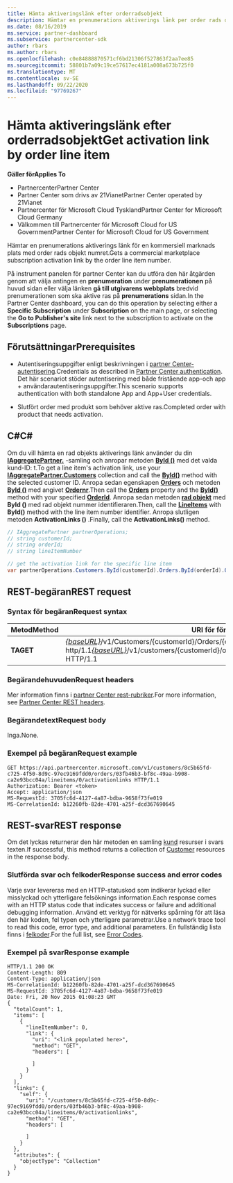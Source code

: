 ```yaml
---
title: Hämta aktiveringslänk efter orderradsobjekt
description: Hämtar en prenumerations aktiverings länk per order rads objekt.
ms.date: 08/16/2019
ms.service: partner-dashboard
ms.subservice: partnercenter-sdk
author: rbars
ms.author: rbars
ms.openlocfilehash: c0e84888870571cf6bd21306f527863f2aa7ee85
ms.sourcegitcommit: 58801b7a09c19ce57617ec4181a008a673b725f0
ms.translationtype: MT
ms.contentlocale: sv-SE
ms.lasthandoff: 09/22/2020
ms.locfileid: "97769267"
---
```

# <a name="get-activation-link-by-order-line-item"></a><span data-ttu-id="1fd13-103">Hämta aktiveringslänk efter orderradsobjekt</span><span class="sxs-lookup"><span data-stu-id="1fd13-103">Get activation link by order line item</span></span>

<span data-ttu-id="1fd13-104">**Gäller för**</span><span class="sxs-lookup"><span data-stu-id="1fd13-104">**Applies To**</span></span>

- <span data-ttu-id="1fd13-105">Partnercenter</span><span class="sxs-lookup"><span data-stu-id="1fd13-105">Partner Center</span></span>
- <span data-ttu-id="1fd13-106">Partner Center som drivs av 21Vianet</span><span class="sxs-lookup"><span data-stu-id="1fd13-106">Partner Center operated by 21Vianet</span></span>
- <span data-ttu-id="1fd13-107">Partnercenter för Microsoft Cloud Tyskland</span><span class="sxs-lookup"><span data-stu-id="1fd13-107">Partner Center for Microsoft Cloud Germany</span></span>
- <span data-ttu-id="1fd13-108">Välkommen till Partnercenter för Microsoft Cloud for US Government</span><span class="sxs-lookup"><span data-stu-id="1fd13-108">Partner Center for Microsoft Cloud for US Government</span></span>

<span data-ttu-id="1fd13-109">Hämtar en prenumerations aktiverings länk för en kommersiell marknads plats med order rads objekt numret.</span><span class="sxs-lookup"><span data-stu-id="1fd13-109">Gets a commercial marketplace subscription activation link by the order line item number.</span></span>

<span data-ttu-id="1fd13-110">På instrument panelen för partner Center kan du utföra den här åtgärden genom att välja antingen en **prenumeration** under **prenumerationen** på huvud sidan eller välja länken **gå till utgivarens webbplats** bredvid prenumerationen som ska aktive ras på **prenumerations** sidan.</span><span class="sxs-lookup"><span data-stu-id="1fd13-110">In the Partner Center dashboard, you can do this operation by selecting either a **Specific Subscription** under **Subscription** on the main page, or selecting the **Go to Publisher's site** link next to the subscription to activate on the **Subscriptions** page.</span></span>

## <a name="prerequisites"></a><span data-ttu-id="1fd13-111">Förutsättningar</span><span class="sxs-lookup"><span data-stu-id="1fd13-111">Prerequisites</span></span>

- <span data-ttu-id="1fd13-112">Autentiseringsuppgifter enligt beskrivningen i [partner Center-autentisering](partner-center-authentication.md).</span><span class="sxs-lookup"><span data-stu-id="1fd13-112">Credentials as described in [Partner Center authentication](partner-center-authentication.md).</span></span> <span data-ttu-id="1fd13-113">Det här scenariot stöder autentisering med både fristående app-och app + användarautentiseringsuppgifter.</span><span class="sxs-lookup"><span data-stu-id="1fd13-113">This scenario supports authentication with both standalone App and App+User credentials.</span></span>

- <span data-ttu-id="1fd13-114">Slutfört order med produkt som behöver aktive ras.</span><span class="sxs-lookup"><span data-stu-id="1fd13-114">Completed order with product that needs activation.</span></span>

## <a name="c"></a><span data-ttu-id="1fd13-115">C\#</span><span class="sxs-lookup"><span data-stu-id="1fd13-115">C\#</span></span>

<span data-ttu-id="1fd13-116">Om du vill hämta en rad objekts aktiverings länk använder du din [**IAggregatePartner.**](/dotnet/api/microsoft.store.partnercenter.ipartner.customers) -samling och anropar metoden [**ById ()**](/dotnet/api/microsoft.store.partnercenter.customers.icustomercollection.byid) med det valda kund-ID: t.</span><span class="sxs-lookup"><span data-stu-id="1fd13-116">To get a line item's activation link, use your [**IAggregatePartner.Customers**](/dotnet/api/microsoft.store.partnercenter.ipartner.customers) collection and call the [**ById()**](/dotnet/api/microsoft.store.partnercenter.customers.icustomercollection.byid) method with the selected customer ID.</span></span> <span data-ttu-id="1fd13-117">Anropa sedan egenskapen [**Orders**](/dotnet/api/microsoft.store.partnercenter.customers.icustomer.orders) och metoden [**ById ()**](/dotnet/api/microsoft.store.partnercenter.orders.iordercollection.byid) med angivet  [**Ordernr**](/dotnet/api/microsoft.store.partnercenter.models.orders.order.id).</span><span class="sxs-lookup"><span data-stu-id="1fd13-117">Then call the [**Orders**](/dotnet/api/microsoft.store.partnercenter.customers.icustomer.orders) property and the [**ById()**](/dotnet/api/microsoft.store.partnercenter.orders.iordercollection.byid) method with your specified  [**OrderId**](/dotnet/api/microsoft.store.partnercenter.models.orders.order.id).</span></span> <span data-ttu-id="1fd13-118">Anropa sedan metoden [**rad objekt**](/dotnet/api/microsoft.store.partnercenter.orders.iordercollection.get) med **ById ()** med rad objekt nummer identifieraren.</span><span class="sxs-lookup"><span data-stu-id="1fd13-118">Then, call the [**LineItems**](/dotnet/api/microsoft.store.partnercenter.orders.iordercollection.get) with **ById()** method with the line item number identifier.</span></span>  <span data-ttu-id="1fd13-119">Anropa slutligen metoden **ActivationLinks ()** .</span><span class="sxs-lookup"><span data-stu-id="1fd13-119">Finally, call the **ActivationLinks()** method.</span></span>

```csharp
// IAggregatePartner partnerOperations;
// string customerId;
// string orderId;
// string lineItemNumber

// get the activation link for the specific line item
var partnerOperations.Customers.ById(customerId).Orders.ById(orderId).OrderLineItems.ById(lineItemNumber).ActivationLinks();
```

## <a name="rest-request"></a><span data-ttu-id="1fd13-120">REST-begäran</span><span class="sxs-lookup"><span data-stu-id="1fd13-120">REST request</span></span>

### <a name="request-syntax"></a><span data-ttu-id="1fd13-121">Syntax för begäran</span><span class="sxs-lookup"><span data-stu-id="1fd13-121">Request syntax</span></span>

| <span data-ttu-id="1fd13-122">Metod</span><span class="sxs-lookup"><span data-stu-id="1fd13-122">Method</span></span>  | <span data-ttu-id="1fd13-123">URI för förfrågan</span><span class="sxs-lookup"><span data-stu-id="1fd13-123">Request URI</span></span>                                                                                                                               |
|---------|-------------------------------------------------------------------------------------------------------------------------------------------|
| <span data-ttu-id="1fd13-124">**TA**</span><span class="sxs-lookup"><span data-stu-id="1fd13-124">**GET**</span></span> | <span data-ttu-id="1fd13-125">[*{baseURL}*](partner-center-rest-urls.md)/v1/Customers/{customerId}/Orders/{orderId}/lineitems/{lineItemNumber}/activationlinks http/1.1</span><span class="sxs-lookup"><span data-stu-id="1fd13-125">[*{baseURL}*](partner-center-rest-urls.md)/v1/customers/{customerId}/orders/{orderId}/lineitems/{lineItemNumber}/activationlinks HTTP/1.1</span></span> |

### <a name="request-headers"></a><span data-ttu-id="1fd13-126">Begärandehuvuden</span><span class="sxs-lookup"><span data-stu-id="1fd13-126">Request headers</span></span>

<span data-ttu-id="1fd13-127">Mer information finns i [partner Center rest-rubriker](headers.md).</span><span class="sxs-lookup"><span data-stu-id="1fd13-127">For more information, see [Partner Center REST headers](headers.md).</span></span>

### <a name="request-body"></a><span data-ttu-id="1fd13-128">Begärandetext</span><span class="sxs-lookup"><span data-stu-id="1fd13-128">Request body</span></span>

<span data-ttu-id="1fd13-129">Inga.</span><span class="sxs-lookup"><span data-stu-id="1fd13-129">None.</span></span>

### <a name="request-example"></a><span data-ttu-id="1fd13-130">Exempel på begäran</span><span class="sxs-lookup"><span data-stu-id="1fd13-130">Request example</span></span>

```http
GET https://api.partnercenter.microsoft.com/v1/customers/8c5b65fd-c725-4f50-8d9c-97ec9169fdd0/orders/03fb46b3-bf8c-49aa-b908-ca2e93bcc04a/lineitems/0/activationlinks HTTP/1.1
Authorization: Bearer <token>
Accept: application/json
MS-RequestId: 3705fc6d-4127-4a87-bdba-9658f73fe019
MS-CorrelationId: b12260fb-82de-4701-a25f-dcd367690645
```

## <a name="rest-response"></a><span data-ttu-id="1fd13-131">REST-svar</span><span class="sxs-lookup"><span data-stu-id="1fd13-131">REST response</span></span>

<span data-ttu-id="1fd13-132">Om det lyckas returnerar den här metoden en samling [kund](customer-resources.md#customer) resurser i svars texten.</span><span class="sxs-lookup"><span data-stu-id="1fd13-132">If successful, this method returns a collection of [Customer](customer-resources.md#customer) resources in the response body.</span></span>

### <a name="response-success-and-error-codes"></a><span data-ttu-id="1fd13-133">Slutförda svar och felkoder</span><span class="sxs-lookup"><span data-stu-id="1fd13-133">Response success and error codes</span></span>

<span data-ttu-id="1fd13-134">Varje svar levereras med en HTTP-statuskod som indikerar lyckad eller misslyckad och ytterligare felsöknings information.</span><span class="sxs-lookup"><span data-stu-id="1fd13-134">Each response comes with an HTTP status code that indicates success or failure and additional debugging information.</span></span> <span data-ttu-id="1fd13-135">Använd ett verktyg för nätverks spårning för att läsa den här koden, fel typen och ytterligare parametrar.</span><span class="sxs-lookup"><span data-stu-id="1fd13-135">Use a network trace tool to read this code, error type, and additional parameters.</span></span> <span data-ttu-id="1fd13-136">En fullständig lista finns i [felkoder](error-codes.md).</span><span class="sxs-lookup"><span data-stu-id="1fd13-136">For the full list, see [Error Codes](error-codes.md).</span></span>

### <a name="response-example"></a><span data-ttu-id="1fd13-137">Exempel på svar</span><span class="sxs-lookup"><span data-stu-id="1fd13-137">Response example</span></span>

```http
HTTP/1.1 200 OK
Content-Length: 809
Content-Type: application/json
MS-CorrelationId: b12260fb-82de-4701-a25f-dcd367690645
MS-RequestId: 3705fc6d-4127-4a87-bdba-9658f73fe019
Date: Fri, 20 Nov 2015 01:08:23 GMT
{
  "totalCount": 1,
  "items": [
    {
      "lineItemNumber": 0,
      "link": {
        "uri": "<link populated here>",
        "method": "GET",
        "headers": [

        ]
      }
    }
  ],
  "links": {
    "self": {
      "uri": "/customers/8c5b65fd-c725-4f50-8d9c-97ec9169fdd0/orders/03fb46b3-bf8c-49aa-b908-ca2e93bcc04a/lineitems/0/activationlinks",
      "method": "GET",
      "headers": [

      ]
    }
  },
  "attributes": {
    "objectType": "Collection"
  }
}
```
